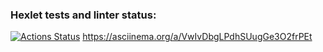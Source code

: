 ### Hexlet tests and linter status:
[![Actions Status](https://github.com/KostiaShablinsky/fullstack-javascript-project-44/actions/workflows/hexlet-check.yml/badge.svg)](https://github.com/KostiaShablinsky/fullstack-javascript-project-44/actions)
https://asciinema.org/a/VwIvDbgLPdhSUugGe3O2frPEt